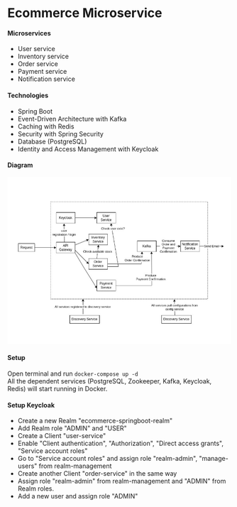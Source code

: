 
# Ecommerce Microservice

#### Microservices
- User service
- Inventory service
- Order service
- Payment service
- Notification service

#### Technologies
- Spring Boot
- Event-Driven Architecture with Kafka
- Caching with Redis
- Security with Spring Security
- Database (PostgreSQL)
- Identity and Access Management with Keycloak

#### Diagram
![Ecommerce Microservice Diagram](/doc/diagram.jpg)

#### Setup
Open terminal and run 
```docker-compose up -d```  
All the dependent services (PostgreSQL, Zookeeper, Kafka, Keycloak, Redis) will start running in Docker.  

#### Setup Keycloak
- Create a new Realm "ecommerce-springboot-realm"
- Add Realm role "ADMIN" and "USER"
- Create a Client "user-service"
- Enable "Client authentication", "Authorization", "Direct access grants", "Service account roles"
- Go to "Service account roles" and assign role "realm-admin", "manage-users" from realm-management
- Create another Client "order-service" in the same way
- Assign role "realm-admin" from realm-management and "ADMIN" from Realm roles.
- Add a new user and assign role "ADMIN"
